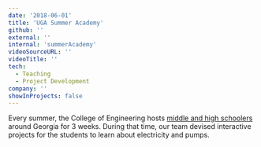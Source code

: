 ```yaml
---
date: '2018-06-01'
title: 'UGA Summer Academy'
github: ''
external: ''
internal: 'summerAcademy'
videoSourceURL: ''
videoTitle: ''
tech:
  - Teaching
  - Project Development
company: ''
showInProjects: false
---
```


Every summer, the College of Engineering hosts [middle and high schoolers][1] around Georgia for 3 weeks. During that time, our team devised interactive projects for the students to learn about electricity and pumps.

[1]: https://www.georgiacenter.uga.edu/youth/summer-academy/advanced-engineering-a

